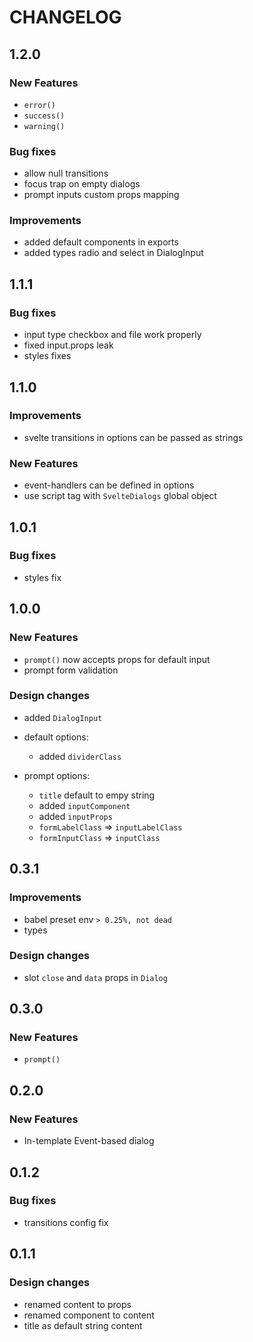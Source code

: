 # CHANGELOG

## 1.2.0

### New Features

- `error()`
- `success()`
- `warning()`

### Bug fixes

- allow null transitions
- focus trap on empty dialogs
- prompt inputs custom props mapping

### Improvements

- added default components in exports
- added types radio and select in DialogInput

## 1.1.1

### Bug fixes

- input type checkbox and file work properly
- fixed input.props leak
- styles fixes

## 1.1.0

### Improvements

- svelte transitions in options can be passed as strings

### New Features

- event-handlers can be defined in options
- use script tag with `SvelteDialogs` global object

## 1.0.1

### Bug fixes

- styles fix

## 1.0.0

### New Features

- `prompt()` now accepts props for default input
- prompt form validation

### Design changes

- added `DialogInput`

- default options:

  - added `dividerClass`

- prompt options:
  - `title` default to empy string
  - added `inputComponent`
  - added `inputProps`
  - `formLabelClass` => `inputLabelClass`
  - `formInputClass` => `inputClass`

## 0.3.1

### Improvements

- babel preset env `> 0.25%, not dead`
- types

### Design changes

- slot `close` and `data` props in `Dialog`

## 0.3.0

### New Features

- `prompt()`

## 0.2.0

### New Features

- In-template Event-based dialog

## 0.1.2

### Bug fixes

- transitions config fix

## 0.1.1

### Design changes

- renamed content to props
- renamed component to content
- title as default string content

